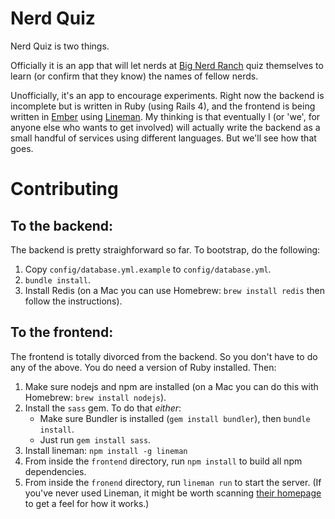 # Nerd Quiz

Nerd Quiz is two things.

Officially it is an app that will let nerds at [Big Nerd Ranch][BNR]
quiz themselves to learn (or confirm that they know) the names of
fellow nerds.

Unofficially, it's an app to encourage experiments.  Right now the
backend is incomplete but is written in Ruby (using Rails 4), and the
frontend is being written in [Ember][ember] using [Lineman][lineman].
My thinking is that eventually I (or 'we', for anyone else who wants
to get involved) will actually write the backend as a small handful of
services using different languages.  But we'll see how that goes.

# Contributing

## To the backend:

The backend is pretty straighforward so far.  To bootstrap, do the
following:

1. Copy `config/database.yml.example` to `config/database.yml`.
2. `bundle install`.
3. Install Redis (on a Mac you can use Homebrew: `brew install redis`
then follow the instructions).

## To the frontend:

The frontend is totally divorced from the backend.  So you don't have
to do any of the above.  You do need a version of Ruby installed.
Then:

1. Make sure nodejs and npm are installed (on a Mac you can do this
with Homebrew: `brew install nodejs`).
2. Install the `sass` gem.  To do that *either*:
     * Make sure Bundler is installed (`gem install bundler`), then
      `bundle install`.
     * Just run `gem install sass`.
3. Install lineman: `npm install -g lineman`
4. From inside the `frontend` directory, run `npm install` to build
all npm dependencies.
5. From inside the `fronend` directory, run `lineman run` to start the
server.  (If you've never used Lineman, it might be worth scanning
[their homepage][lineman] to get a feel for how it works.)


[BNR]:http://www.bignerdranch.com/index
[ember]:http://emberjs.com
[lineman]:http://www.linemanjs.com